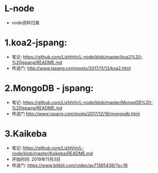 # L-node
  + node资料归类

# 1.koa2-jspang:
- 笔记: https://github.com/Lizhhhh/L-node/blob/master/koa2%20-%20jspang/README.md
- 传送门: http://www.jspang.com/posts/2017/11/13/koa2.html

# 2.MongoDB - jspang:
- 笔记: https://github.com/Lizhhhh/L-node/blob/master/MongoDB%20-%20jspang/README.md
- 传送门 http://www.jspang.com/posts/2017/12/16/mongodb.html

# 3.Kaikeba
- 笔记: https://github.com/Lizhhhh/L-node/blob/master/Kaikeba/README.md
- 开始时间: 2019年11月3日
- 传送门: https://www.bilibili.com/video/av71365439/?p=16
